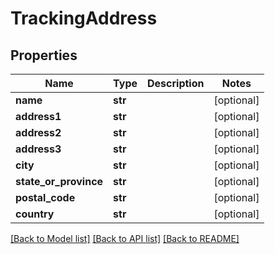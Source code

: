# TrackingAddress

## Properties
Name | Type    | Description | Notes
------------ |---------| ------------- | -------------
**name** | **str** |  | [optional] 
**address1** | **str** |  | [optional] 
**address2** | **str** |  | [optional] 
**address3** | **str** |  | [optional] 
**city** | **str** |  | [optional] 
**state_or_province** | **str** |  | [optional] 
**postal_code** | **str** |  | [optional] 
**country** | **str** |  | [optional] 

[[Back to Model list]](../README.md#documentation-for-models) [[Back to API list]](../README.md#documentation-for-api-endpoints) [[Back to README]](../README.md)


